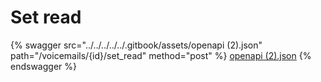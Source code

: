 # Set read

{% swagger src="../../../../../.gitbook/assets/openapi (2).json" path="/voicemails/{id}/set_read" method="post" %}
[openapi (2).json](<../../../../../.gitbook/assets/openapi (2).json>)
{% endswagger %}
